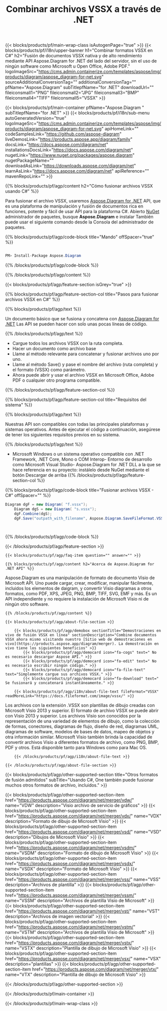 ﻿---
title: Combinar archivos VSSX a través de .NET 
weight: 3770
url: /es/net/merger/vssx/ 
description: C# código fuente para combinar documentos VSSX en .NET Framework, .NET Core, Mono o COM Interop.
---
{{< blocks/products/pf/main-wrap-class isAutogenPage="true" >}}
{{< blocks/products/pf/i18n/upper-banner h1="Combinar formatos VSSX en C#" h2="Fusión de documentos VSSX nativa y de alto rendimiento mediante API Aspose.Diagram for .NET del lado del servidor, sin el uso de ningún software como Microsoft u Open Office, Adobe PDF." logoImageSrc="https://cms.admin.containerize.com/templates/aspose/img/products/diagram/aspose_diagram-for-net.svg" sourceAdditionalConversionTag="" additionalConversionTag="" pfName="Aspose.Diagram" subTitlepfName="for .NET" downloadUrl="" fileiconsmall1="PNG" fileiconsmall2="JPG" fileiconsmall3="BMP" fileiconsmall4="TIFF" fileiconsmall5="VSSX" >}}

{{< blocks/products/pf/main-container pfName="Aspose.Diagram " subTitlepfName="for .NET" >}}
{{< blocks/products/pf/i18n/sub-menu autoGeneratedVersion="true" logoImageSrc="https://cms.admin.containerize.com/templates/aspose/img/products/diagram/aspose_diagram-for-net.svg" apiHomeLink="" codeSamplesLink="https://github.com/aspose-diagram" liveDemosLink="https://products.aspose.app/diagram/family" docsLink="https://docs.aspose.com/diagram/net" installationsDocsLink="https://docs.aspose.com/diagram/net" nugetLink="https://www.nuget.org/packages/aspose.diagram" nugetPackageName="" downloadAsLink="https://downloads.aspose.com/diagram/net" learnAsLink="https://docs.aspose.com/diagram/net" apiReference="" mavenRepoLink="" >}}

{{% blocks/products/pf/agp/content h2="Cómo fusionar archivos VSSX usando C#" %}}

 Para fusionar el archivo VSSX, usaremos
 [Aspose.Diagram for .NET](https://products.aspose.com/diagram/net) 
 API, que es una plataforma de manipulación y fusión de documentos rica en funciones, potente y fácil de usar API para la plataforma C#. Abierto
 [NuGet](https://www.nuget.org/packages/aspose.diagram) 
 administrador de paquetes, busque
 **Aspose.Diagram** 
 e instalar También puede usar el siguiente comando desde la Consola del administrador de paquetes.

{{% blocks/products/pf/agp/code-block title="Mando" offSpacer="true" %}}

```cs

PM> Install-Package Aspose.Diagram


```

{{% /blocks/products/pf/agp/code-block %}}

{{% /blocks/products/pf/agp/content %}}

{{< blocks/products/pf/agp/feature-section isGrey="true" >}}

{{% blocks/products/pf/agp/feature-section-col title="Pasos para fusionar archivos VSSX en C#" %}}

{{% blocks/products/pf/agp/text %}}

 Un documento básico que se fusiona y concatena con
 [Aspose.Diagram for .NET](https://products.aspose.com/diagram/net) 
 Las API se pueden hacer con solo unas pocas líneas de código.

{{% /blocks/products/pf/agp/text %}}

+ Cargue todos los archivos VSSX con la ruta completa.
+ Hacer un documento como archivo base
+ Llame al método relevante para concatenar y fusionar archivos uno por uno.
+ Llame al método Save() y pase el nombre del archivo (ruta completa) y el formato (VSSX) como parámetro.
+ Ahora puede abrir y usar el archivo VSSX en Microsoft Office, Adobe PDF o cualquier otro programa compatible.

{{% /blocks/products/pf/agp/feature-section-col %}}

{{% blocks/products/pf/agp/feature-section-col title="Requisitos del sistema" %}}

{{% blocks/products/pf/agp/text %}}

 Nuestras API son compatibles con todas las principales plataformas y sistemas operativos. Antes de ejecutar el código a continuación, asegúrese de tener los siguientes requisitos previos en su sistema.

{{% /blocks/products/pf/agp/text %}}

- Microsoft Windows o un sistema operativo compatible con .NET Framework, .NET Core, Mono o COM Interop- Entorno de desarrollo como Microsoft Visual Studio- Aspose.Diagram for .NET DLL a la que se hace referencia en su proyecto: instálelo desde NuGet mediante el botón Descargar de arriba
{{% /blocks/products/pf/agp/feature-section-col %}}

{{% blocks/products/pf/agp/code-block title="Fusionar archivos VSSX - C#" offSpacer="" %}}

```cs
Diagram dgF = new Diagram( "f.vssx");
    Diagram dgS = new Diagram( "s.vssx");
    dgF.Combine(dgS);
    dgF.Save("outpath_with_filename", Aspose.Diagram.SaveFileFormat.VSSX);  

    


```

{{% /blocks/products/pf/agp/code-block %}}

{{< /blocks/products/pf/agp/feature-section >}}

    {{< blocks/products/pf/agp/faq-item question="" answer="" >}}
 

<!-- aboutfile Starts -->

    {{% blocks/products/pf/agp/content h2="Acerca de Aspose.Diagram for .NET API" %}}

 Aspose.Diagram es una manipulación de formato de documento Visio de Microsoft API. Uno puede cargar, crear, modificar, manipular fácilmente, incluidos los elementos de daigram, y convertir Visio diagramas a otros formatos, como PDF, XPS, JPEG, PNG, BMP, TIFF, SVG, EMF y más. Es un API independiente y no requiere la instalación de Microsoft Visio ni de ningún otro software.  



    {{% /blocks/products/pf/agp/content %}}

    {{< blocks/products/pf/agp/about-file-section >}}

        {{< blocks/products/pf/agp/demobox sectionTitle="Demostraciones en vivo de fusión VSSX en línea" sectionDescription="Combine documentos VSSX ahora mismo visitando nuestro [Sitio web de demostraciones en vivo](https://products.aspose.app/diagram/merger). La demostración en vivo tiene los siguientes beneficios" >}}
            {{< blocks/products/pf/agp/democard icon="fa-cogs" text=" No es necesario descargar Aspose API." >}}
            {{< blocks/products/pf/agp/democard icon="fa-edit" text=" No es necesario escribir ningún código." >}}
            {{< blocks/products/pf/agp/democard icon="fa-file-text" text="Simplemente cargue sus archivos VSSX." >}}
            {{< blocks/products/pf/agp/democard icon="fa-download" text=" Se fusionará y concatenará instantáneamente." >}}

        {{< blocks/products/pf/agp/i18n/about-file-text fileFormat="VSSX" readMoreLink="https://docs.fileformat.com/image/vssx/" >}}
Los archivos con la extensión .VSSX son plantillas de dibujo creadas con Microsoft Visio 2013 y superior. El formato de archivo VSSX se puede abrir con Visio 2013 y superior. Los archivos Visio son conocidos por la representación de una variedad de elementos de dibujo, como la colección de formas, conectores, diagramas de flujo, diseño de red, diagramas UML, diagramas de software, modelos de bases de datos, mapeo de objetos y otra información similar. Microsoft Visio también brinda la capacidad de convertir archivos Visio a diferentes formatos de archivo, como PNG, BMP, PDF y otros. Está disponible tanto para Windows como para Mac OS. 

        {{< /blocks/products/pf/agp/i18n/about-file-text >}}

    {{< /blocks/products/pf/agp/about-file-section >}}

<!-- aboutfile Ends -->

{{< blocks/products/pf/agp/other-supported-section title="Otros formatos de fusión admitidos" subTitle="Usando C#, One también puede fusionar muchos otros formatos de archivo, incluidos." >}}

{{< blocks/products/pf/agp/other-supported-section-item href="https://products.aspose.com/diagram/net/merger/vdw/" name="VDW" description="Visio archivo de servicio de gráficos" >}}
{{< blocks/products/pf/agp/other-supported-section-item href="https://products.aspose.com/diagram/net/merger/vdx/" name="VDX" description="Formato de dibujo de Microsoft Visio" >}}
{{< blocks/products/pf/agp/other-supported-section-item href="https://products.aspose.com/diagram/net/merger/vsd/" name="VSD" description="Dibujos de Microsoft Visio" >}}
{{< blocks/products/pf/agp/other-supported-section-item href="https://products.aspose.com/diagram/net/merger/vsdm/" name="VSDM" description="Formato de dibujo de Microsoft Visio" >}}
{{< blocks/products/pf/agp/other-supported-section-item href="https://products.aspose.com/diagram/net/merger/vsdx/" name="VSDX" description="Formato de Microsoft Visio" >}}
{{< blocks/products/pf/agp/other-supported-section-item href="https://products.aspose.com/diagram/net/merger/vss/" name="VSS" description="Archivos de plantilla" >}}
{{< blocks/products/pf/agp/other-supported-section-item href="https://products.aspose.com/diagram/net/merger/vssm/" name="VSSM" description="Archivos de plantilla Visio de Microsoft" >}}
{{< blocks/products/pf/agp/other-supported-section-item href="https://products.aspose.com/diagram/net/merger/vst/" name="VST" description="Archivos de imagen vectorial" >}}
{{< blocks/products/pf/agp/other-supported-section-item href="https://products.aspose.com/diagram/net/merger/vstm/" name="VSTM" description="Archivos de plantilla Visio de Microsoft" >}}
{{< blocks/products/pf/agp/other-supported-section-item href="https://products.aspose.com/diagram/net/merger/vstx/" name="VSTX" description="Plantilla de dibujo de Microsoft Visio" >}}
{{< blocks/products/pf/agp/other-supported-section-item href="https://products.aspose.com/diagram/net/merger/vsx/" name="VSX" description="plantillas" >}}
{{< blocks/products/pf/agp/other-supported-section-item href="https://products.aspose.com/diagram/net/merger/vtx/" name="VTX" description="Plantilla de dibujo de Microsoft Visio" >}}

{{< /blocks/products/pf/agp/other-supported-section >}}

{{< /blocks/products/pf/main-container >}}
    
{{< /blocks/products/pf/main-wrap-class >}}